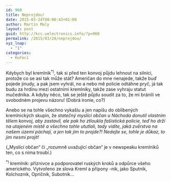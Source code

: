 ```yaml
---
id: 960
title: Neprojdou!
date: 2015-03-24T08:00:43+01:00
author: Martin Maly
layout: post
guid: http://kcc.uelectronics.info/?p=960
permalink: /2015/03/24/neprojdou/
xyz_lnap:
  - "1"
categories:
  - Kuřecí
---
```

Kdybych byl kremlnik<sup>*)</sup>, tak si před ten konvoj půjdu lehnout na silnici, protože co se asi tak může stát? Američan do mne nenajede, takže buď pojede jinudy, a pak jsem vyhrál, no a nebo mě policie odtáhne pryč, já tak budu za hrdinu mezi ostatními kremlniky, takže zase vyhraju statut mučedníka. A kdyby něco, tak se ještě půjdu soudit za to, že mi bránili ve svobodném projevu názoru! (Dobrá ironie, co?)

Anebo se na tohle všechno vykašlu a jen napíšu do oblíbených kremlnických skupin, že _statečný myslící občan u Náchoda donutil vlastním tělem konvoj, aby zastavil, ale pak ho ztloukla fašistická policie, teď ho drží na utajeném místě a všechno tohle ututlali, tady vidíte, jaká zvěrstva na našem území páchají, a jen tak jim to projde?! Nedejte se, tohle je důkaz, to jim nesmí projít!_

(&#8222;Myslící občan&#8220; či &#8222;rozumně uvažující občan&#8220; je v newspeaku kremlniků ten, co s nima troubí.)

<sup>*) </sup>kremlnik: příznivce a podporovatel ruských kroků a odpůrce všeho amerického. Vytvořeno ze slova Kreml a přípony -nik, jako Sputnik, Kolchoznik, Opričnik, Subotnik&#8230;